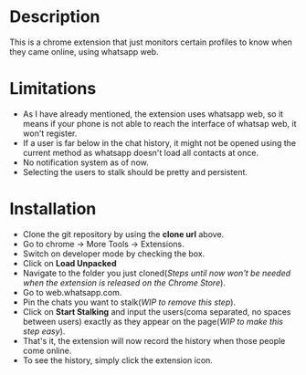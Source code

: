 # Description
This is a chrome extension that just monitors certain profiles to know when they came online, using whatsapp web.

# Limitations
- As I have already mentioned, the extension uses whatsapp web, so it means if your phone is not able to reach the interface of whatsap web, it won't register.
- If a user is far below in the chat history, it might not be opened using the current method as whatsapp doesn't load all contacts at once.
- No notification system as of now.
- Selecting the users to stalk should be pretty and persistent.

# Installation
- Clone the git repository by using the **clone url** above.
- Go to chrome -> More Tools -> Extensions.
- Switch on developer mode by checking the box.
- Click on **Load Unpacked**
- Navigate to the folder you just cloned(_Steps until now won't be needed when the extension is released on the Chrome Store_).
- Go to web.whatsapp.com.
- Pin the chats you want to stalk(_WIP to remove this step_).
- Click on **Start Stalking** and input the users(coma separated, no spaces between users) exactly as they appear on the page(_WIP to make this step easy_).
- That's it, the extension will now record the history when those people come online.
- To see the history, simply click the extension icon.